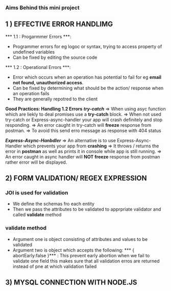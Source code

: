 ### Aims Behind this mini project

## 1 ) EFFECTIVE ERROR HANDLIMG
*** 1.1 : Progarmmer Errors ***: 
- Programmer errors for eg logoc or syntax, trying to access property of undefined variables 
- Can be fixed by editing the source code

*** 1.2 : Operational Errors ***: 
- Error which occurs when an operation has potential to fail for eg **email not found, unauthorized access**.
- Can be fixed by determining what should be the action/ response when an operation fails
- They are generally repotred to the client

**Good Practices: Handling 1.2 Errors**
***try-catch***
=> When using asyc function which are liekly to deal promises use a **try-catch** block.
=> When not used try-catch or Express-async-handler your app will crash definitely and stop responding.
=> An error caught in try-catch will **freeze** response from postman.
=> To avoid this send erro message as response with 404 status

***Express-Async-Hanbdler***
=> An alternative is to use Express-Async-Handler which prevents your app from **crashing**
=> It throws / returns the error in **postman** as well as prints it in console while app is still running.
=> An error caught in async handler will **NOT freeze** response from postman rather error will be displayed.

## 2) FORM VALIDATION/ REGEX EXPRESSION
### JOI is used for validation
- We define the schemas fro each entity
- Then we pass the attributes to be validated to apprpriate validator and called **validate** method
### validate method
- Argument one is object consisting of attributes and values to be validated
- Argument two is object which accepts the following:
*** { abortEarly:false }*** : This prevent early abortion when we fail to validate one field
                              this makes sure that all validation erros are returned instead of 
                              pne at which validation failed

## 3) MYSQL CONNECTION WITH NODE.JS